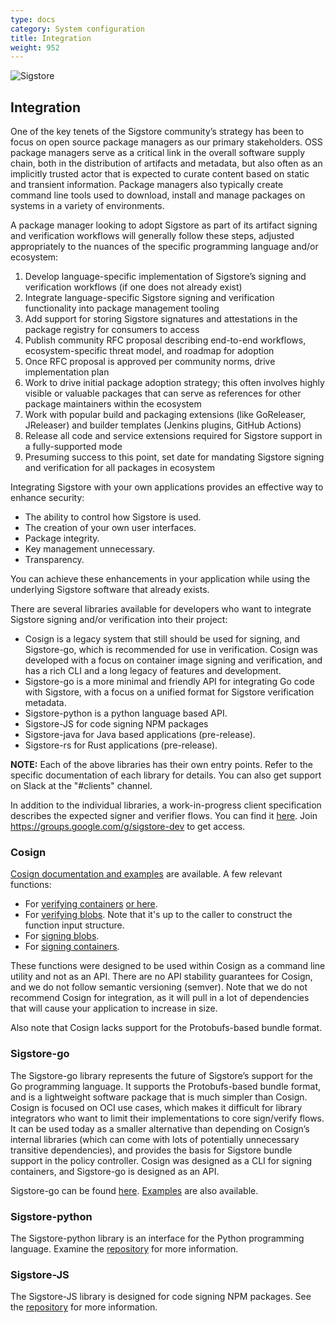 ```yaml
---
type: docs
category: System configuration
title: Integration
weight: 952
---
```


![Sigstore](sigstore-logo_horizontal-color.svg)

## Integration

One of the key tenets of the Sigstore community’s strategy has been to focus on open source package managers as our primary stakeholders. OSS package managers serve as a critical link in the overall software supply chain, both in the distribution of artifacts and metadata, but also often as an implicitly trusted actor that is expected to curate content based on static and transient information. Package managers also typically create command line tools used to download, install and manage packages on systems in a variety of environments.

A package manager looking to adopt Sigstore as part of its artifact signing and verification workflows will generally follow these steps, adjusted appropriately to the nuances of the specific programming language and/or ecosystem:

1. Develop language-specific implementation of Sigstore’s signing and verification workflows (if one does not already exist)
2. Integrate language-specific Sigstore signing and verification functionality into package management tooling
3. Add support for storing Sigstore signatures and attestations in the package registry for consumers to access
4. Publish community RFC proposal describing end-to-end workflows, ecosystem-specific threat model, and roadmap for adoption
5. Once RFC proposal is approved per community norms, drive implementation plan
6. Work to drive initial package adoption strategy; this often involves highly visible or valuable packages that can serve as references for other package maintainers within the ecosystem
7. Work with popular build and packaging extensions (like GoReleaser, JReleaser) and builder templates (Jenkins plugins, GitHub Actions)
8. Release all code and service extensions required for Sigstore support in a fully-supported mode
9. Presuming success to this point, set date for mandating Sigstore signing and verification for all packages in ecosystem   

Integrating Sigstore with your own applications provides an effective way to enhance security:

- The ability to control how Sigstore is used.
- The creation of your own user interfaces.
- Package integrity.
- Key management unnecessary.
- Transparency.

You can achieve these enhancements in your application while using the underlying Sigstore software that already exists.

There are several libraries available for developers who want to integrate Sigstore signing and/or verification into their project:

- Cosign is a legacy system that still should be used for signing, and Sigstore-go, which is recommended for use in verification. Cosign was developed with a focus on container image signing and verification, and has a rich CLI and a long legacy of features and development.
- Sigstore-go is a more minimal and friendly API for integrating Go code with Sigstore, with a focus on a unified format for Sigstore verification metadata.
- Sigstore-python is a python language based API.
- Sigstore-JS for code signing  NPM packages
- Sigstore-java for Java based applications (pre-release).
- Sigstore-rs for Rust applications (pre-release).

**NOTE:** Each of the above libraries has their own entry points.  Refer to the specific documentation of each library for details. You can also get support on Slack at the "#clients" channel.

In addition to the individual libraries, a work-in-progress client specification describes the expected signer and verifier flows.   You can find it [here](https://docs.google.com/document/d/1kbhK2qyPPk8SLavHzYSDM8-Ueul9_oxIMVFuWMWKz0E/edit#heading=h.xib7qycxsp4i). Join https://groups.google.com/g/sigstore-dev to get access.

### Cosign

[Cosign documentation and examples](https://github.com/sigstore/cosign/blob/main/doc/cosign.md) are available.  A few relevant functions:

- For [verifying containers](https://github.com/sigstore/cosign/blob/b309a0f048462b3fcecb1ac721db537a9cc90372/pkg/cosign/verify.go#L479) [or here](https://github.com/sigstore/cosign/blob/b309a0f048462b3fcecb1ac721db537a9cc90372/pkg/cosign/verify.go#L818).
- For [verifying blobs](https://github.com/sigstore/cosign/blob/b309a0f048462b3fcecb1ac721db537a9cc90372/pkg/cosign/verify.go#L812). Note that it's up to the caller to construct the function input structure.
- For [signing blobs](https://github.com/sigstore/cosign/blob/b309a0f048462b3fcecb1ac721db537a9cc90372/cmd/cosign/cli/sign/sign_blob.go#L40).
- For [signing containers](https://github.com/sigstore/cosign/blob/b309a0f048462b3fcecb1ac721db537a9cc90372/cmd/cosign/cli/sign/sign.go#L133).

These functions were designed to be used within Cosign as a command line utility and not as an API. There are no API stability guarantees for Cosign, and we do not follow semantic versioning (semver). Note that we do not recommend Cosign for integration, as it will pull in a lot of dependencies that will cause your application to increase in size.

Also note that Cosign lacks support for the Protobufs-based bundle format.

### Sigstore-go

The Sigstore-go library represents the future of Sigstore’s support for the Go programming language. It supports the Protobufs-based bundle format, and is a lightweight software package that is much simpler than Cosign.  Cosign is focused on OCI use cases, which makes it difficult for library integrators who want to limit their implementations to core sign/verify flows. It can be used today as a smaller alternative than depending on Cosign’s internal libraries (which can come with lots of potentially unnecessary transitive dependencies), and provides the basis for Sigstore bundle support in the policy controller.  Cosign was designed as a CLI for signing containers, and Sigstore-go is designed as an API.

Sigstore-go can be found [here](https://github.com/sigstore/sigstore-go). [Examples](https://github.com/sigstore/sigstore-go#examples) are also available.

### Sigstore-python

The Sigstore-python library is an interface for the Python programming language. Examine the [repository](https://github.com/sigstore/sigstore-python) for more information.

### Sigstore-JS

The Sigstore-JS library is designed for code signing NPM packages.   See the [repository](https://github.com/sigstore/sigstore-js) for more information.
